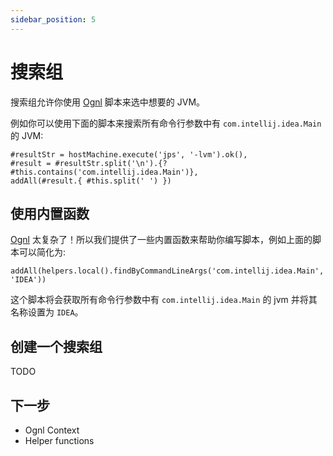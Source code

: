 ```yaml
---
sidebar_position: 5
---
```


# 搜索组

搜索组允许你使用 [Ognl](https://commons.apache.org/dormant/commons-ognl/language-guide.html) 脚本来选中想要的 JVM。

例如你可以使用下面的脚本来搜索所有命令行参数中有 `com.intellij.idea.Main` 的 JVM:

```ognl
#resultStr = hostMachine.execute('jps', '-lvm').ok(),
#result = #resultStr.split('\n').{? #this.contains('com.intellij.idea.Main')},
addAll(#result.{ #this.split(' ') })
```

## 使用内置函数

[Ognl](https://commons.apache.org/dormant/commons-ognl/language-guide.html) 太复杂了！所以我们提供了一些内置函数来帮助你编写脚本，例如上面的脚本可以简化为:

```ognl
addAll(helpers.local().findByCommandLineArgs('com.intellij.idea.Main', 'IDEA'))
```

这个脚本将会获取所有命令行参数中有 `com.intellij.idea.Main` 的 jvm 并将其名称设置为 `IDEA`。

## 创建一个搜索组

TODO

## 下一步

- Ognl Context
- Helper functions